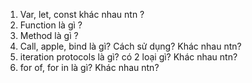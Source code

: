 1. Var, let, const khác nhau ntn ?
2. Function là gì ?
3. Method là gì ?
4. Call, apple, bind là gì? Cách sử dụng? Khác nhau ntn?
5. iteration protocols là gì? có 2 loại gì? Khác nhau ntn?
6. for of, for in là gì? Khác nhau ntn?
